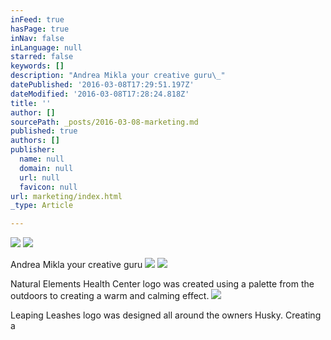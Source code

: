 ```yaml
---
inFeed: true
hasPage: true
inNav: false
inLanguage: null
starred: false
keywords: []
description: "Andrea Mikla your creative guru\_"
datePublished: '2016-03-08T17:29:51.197Z'
dateModified: '2016-03-08T17:28:24.818Z'
title: ''
author: []
sourcePath: _posts/2016-03-08-marketing.md
published: true
authors: []
publisher:
  name: null
  domain: null
  url: null
  favicon: null
url: marketing/index.html
_type: Article

---
```

![](https://the-grid-user-content.s3-us-west-2.amazonaws.com/3ff94b86-91ec-4b84-be0f-ccc82464adea.jpg)
![](https://the-grid-user-content.s3-us-west-2.amazonaws.com/3388aa47-bfdc-42e8-916c-dafe8fa4131e.jpg)

Andrea Mikla your creative guru ![](https://s3-us-west-2.amazonaws.com/the-grid-img/p/3f70571cc563072fdbc22c007b688133bf8356bc.jpg)
![](https://the-grid-user-content.s3-us-west-2.amazonaws.com/fe93aa9f-9488-4415-bf59-184429eace61.jpg)

Natural Elements Health Center logo was created using a palette from the outdoors to creating a warm and calming effect. ![](https://the-grid-user-content.s3-us-west-2.amazonaws.com/ee72b7c8-09c4-4c96-9dc4-481c8606a825.jpg)

Leaping Leashes logo was designed all around the owners Husky. Creating a